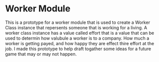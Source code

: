 # Worker Module

This is a prototype for a worker module that is used to create a Worker Class instance that repersents someone that is working for a living. A worker class instance has a value called effort that is a value that can be used to determin how valubule a worker is to a company. How much a worker is getting payed, and how happy they are effect thire effort at the job. I made this prototype to help draft togather some ideas for a future game that may or may not happen.


